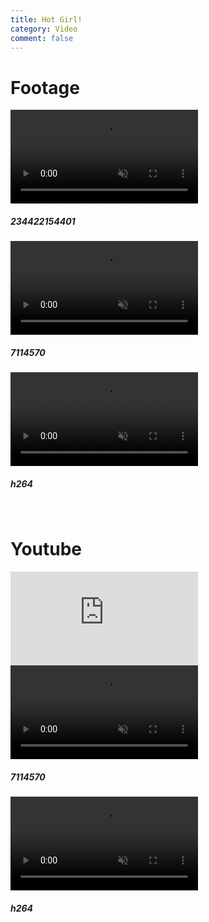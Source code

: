 ```yaml
---
title: Hot Girl!
category: Video
comment: false
---
```


# Footage

<div class="w3-row-padding w3-margin-top">
<div class="w3-third">
    <div class="w3-card">
<video width="300" preload="none" autoplay="" muted="" loop="" playsinline="" webkit-playsinline="">
  <source src="https://previews.customer.envatousercontent.com/files/e3ec9b2a-7acf-47df-a0ee-2c433fa5d2db/video_preview_h264.mp4"></video>
      <div class="w3-container">
        <h5>234422154401</h5>
      </div>
    </div>
  </div>

<div class="w3-third">
    <div class="w3-card">
<video width="300" preload="none" autoplay="" muted="" loop="" playsinline="" webkit-playsinline="">
  <source src="https://previews.customer.envatousercontent.com/files/98549940-01d7-46dd-bb95-49928e091e3e/video_preview_h264.mp4"></video>
      <div class="w3-container">
        <h5>7114570</h5>
      </div>
    </div>
  </div>
  
<div class="w3-third">
    <div class="w3-card">
<video width="300" preload="none" autoplay="" muted="" loop="" playsinline="" webkit-playsinline="">
  <source src="https://previews.customer.envatousercontent.com/files/24f4d0f3-6aa2-4f33-8124-40a5d9608e4a/video_preview_h264.mp4"></video>
      <div class="w3-container">
        <h5>h264</h5>
      </div>
    </div>
  </div>
<br>

    
# Youtube
    
<div class="w3-third">
    <div class="w3-card">
      <div class="w3-container">
<iframe width="300" src="https://www.youtube.com/embed/Iwg5Oh_zkbI" title="YouTube video player" frameborder="0" allow="accelerometer; autoplay; clipboard-write; encrypted-media; gyroscope; picture-in-picture" allowfullscreen></iframe>
      </div>
    </div>
  </div>

<div class="w3-third">
    <div class="w3-card">
<video width="300" preload="none" autoplay="" muted="" loop="" playsinline="" webkit-playsinline="">
  <source src="https://previews.customer.envatousercontent.com/files/98549940-01d7-46dd-bb95-49928e091e3e/video_preview_h264.mp4"></video>
      <div class="w3-container">
        <h5>7114570</h5>
      </div>
    </div>
  </div>
  
<div class="w3-third">
    <div class="w3-card">
<video width="300" preload="none" autoplay="" muted="" loop="" playsinline="" webkit-playsinline="">
  <source src="https://previews.customer.envatousercontent.com/files/24f4d0f3-6aa2-4f33-8124-40a5d9608e4a/video_preview_h264.mp4"></video>
      <div class="w3-container">
        <h5>h264</h5>
      </div>
    </div>
  </div>
    
